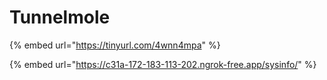 # Tunnelmole

{% embed url="https://tinyurl.com/4wnn4mpa" %}

{% embed url="https://c31a-172-183-113-202.ngrok-free.app/sysinfo/" %}
